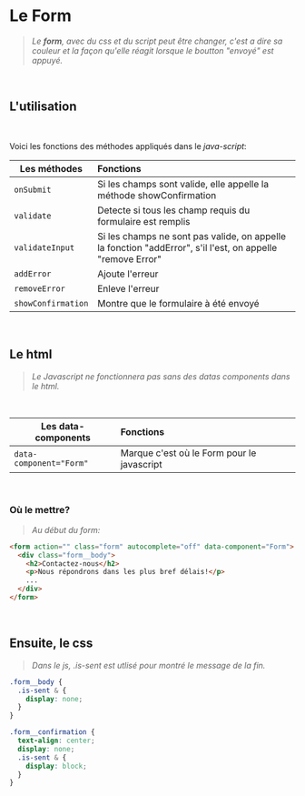 # Le Form

> _Le **form**, avec du css et du script peut être changer, c'est a dire sa couleur et la façon qu'elle réagit lorsque le boutton "envoyé" est appuyé._

<br>

## L'utilisation

<br>

Voici les fonctions des méthodes appliqués dans le _java-script_:

| Les méthodes       | Fonctions                                                                                                  |
| ------------------ | :--------------------------------------------------------------------------------------------------------- |
| `onSubmit`         | Si les champs sont valide, elle appelle la méthode showConfirmation                                        |
| `validate`         | Detecte si tous les champ requis du formulaire est remplis                                                 |
| `validateInput`    | Si les champs ne sont pas valide, on appelle la fonction "addError", s'il l'est, on appelle "remove Error" |
| `addError`         | Ajoute l'erreur                                                                                            |
| `removeError`      | Enleve l'erreur                                                                                            |
| `showConfirmation` | Montre que le formulaire à été envoyé                                                                      |

<br>

## Le html

> _Le Javascript ne fonctionnera pas sans des datas components dans le html._

<br>

| Les data-components     | Fonctions                                  |
| ----------------------- | :----------------------------------------- |
| `data-component="Form"` | Marque c'est où le Form pour le javascript |

<br>

### Où le mettre?

> _Au début du form:_

```html
<form action="" class="form" autocomplete="off" data-component="Form">
  <div class="form__body">
    <h2>Contactez-nous</h2>
    <p>Nous répondrons dans les plus bref délais!</p>
    ...
  </div>
</form>
```

<br>

## Ensuite, le css

> _Dans le js, .is-sent est utlisé pour montré le message de la fin._

```css
.form__body {
  .is-sent & {
    display: none;
  }
}

.form__confirmation {
  text-align: center;
  display: none;
  .is-sent & {
    display: block;
  }
}
```
